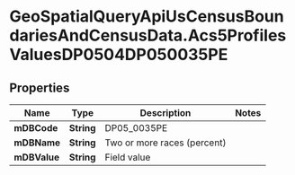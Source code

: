 # GeoSpatialQueryApiUsCensusBoundariesAndCensusData.Acs5ProfilesValuesDP0504DP050035PE

## Properties

Name | Type | Description | Notes
------------ | ------------- | ------------- | -------------
**mDBCode** | **String** | DP05_0035PE | 
**mDBName** | **String** | Two or more races (percent) | 
**mDBValue** | **String** | Field value | 


